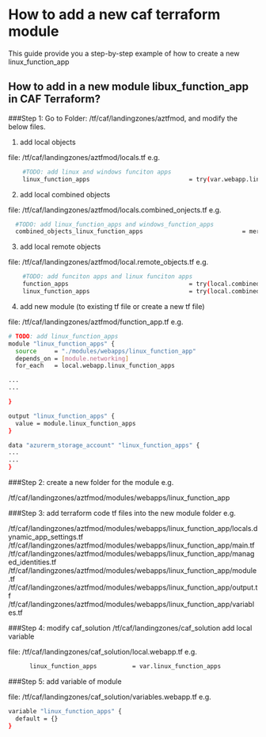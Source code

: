 # How to add a new caf terraform module

This guide provide you a step-by-step example of how to create a new linux_function_app

## How to add in a new module libux_function_app in CAF Terraform?

###Step 1: Go to Folder: /tf/caf/landingzones/aztfmod, and modify the below files.

1. add local objects

file: /tf/caf/landingzones/aztfmod/locals.tf 
e.g.
```bash
    #TODO: add linux and windows funciton apps
    linux_function_apps                            = try(var.webapp.linux_function_apps, {})
```

2. add local combined objects

file: /tf/caf/landingzones/aztfmod/locals.combined_onjects.tf
e.g.
```bash
  #TODO: add linux_function_apps and windows_function_apps
  combined_objects_linux_function_apps                            = merge(tomap({ (local.client_config.landingzone_key) = module.linux_function_apps }), try(var.remote_objects.linux_function_apps, {}))
```

3. add local remote objects

file: /tf/caf/landingzones/aztfmod/local.remote_objects.tf
e.g.
```bash
    #TODO: add funciton apps and linux funciton apps
    function_apps                                  = try(local.combined_objects_azurerm_function_apps, null)
    linux_function_apps                            = try(local.combined_objects_linux_function_apps, null)
```

4. add new module (to existing tf file or create a new tf file)

file: /tf/caf/landingzones/aztfmod/function_app.tf
e.g.
```bash
# TODO: add linux_function_apps
module "linux_function_apps" {
  source     = "./modules/webapps/linux_function_app"
  depends_on = [module.networking]
  for_each   = local.webapp.linux_function_apps

...
...

}

output "linux_function_apps" {
  value = module.linux_function_apps
}

data "azurerm_storage_account" "linux_function_apps" {
...
...
}
```

###Step 2: create a new folder for the module 
e.g.

/tf/caf/landingzones/aztfmod/modules/webapps/linux_function_app

###Step 3: add terraform code tf files into the new module folder
e.g.

/tf/caf/landingzones/aztfmod/modules/webapps/linux_function_app/locals.dynamic_app_settings.tf
/tf/caf/landingzones/aztfmod/modules/webapps/linux_function_app/main.tf
/tf/caf/landingzones/aztfmod/modules/webapps/linux_function_app/managed_identities.tf
/tf/caf/landingzones/aztfmod/modules/webapps/linux_function_app/module.tf
/tf/caf/landingzones/aztfmod/modules/webapps/linux_function_app/output.tf
/tf/caf/landingzones/aztfmod/modules/webapps/linux_function_app/variables.tf

###Step 4: modify caf_solution /tf/caf/landingzones/caf_solution
add local variable

file: /tf/caf/landingzones/caf_solution/local.webapp.tf
e.g.
```bash
      linux_function_apps          = var.linux_function_apps
```

###Step 5: add variable of module 

file: /tf/caf/landingzones/caf_solution/variables.webapp.tf
e.g.
```bash
variable "linux_function_apps" {
  default = {}
}
```


